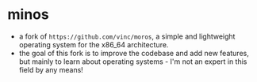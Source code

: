 # minos
- a fork of `https://github.com/vinc/moros`, a simple and lightweight operating system for the x86_64 architecture.
- the goal of this fork is to improve the codebase and add new features, but mainly to learn about operating systems - I'm not an expert in this field by any means!